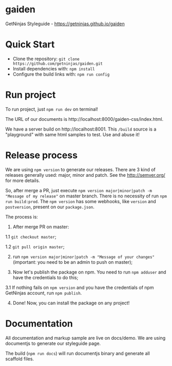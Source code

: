 # gaiden
GetNinjas Styleguide - https://getninjas.github.io/gaiden

# Quick Start
- Clone the repository: `git clone https://github.com/getninjas/gaiden.git`
- Install dependencies with: `npm install`
- Configure the build links with: `npm run config`

# Run project
To run project, just `npm run dev` on terminal!

The URL of our documents is http://localhost:8000/gaiden-css/index.html.

We have a server build on http://localhost:8001. This `/build` source is a "playground" with same html samples to test. Use and abuse it!

# Release process
We are using `npm version` to generate our releases. There are 3 kind of releases generally used: major, minor and patch. See the http://semver.org/ for more details.

So, after merge a PR, just execute `npm version major|minor|patch -m "Message of my release"` on master branch. There is no necessity of run `npm run build:prod`. The `npm version` has some webhooks, like `version` and `postversion`, present on our `package.json`.

The process is:

1. After merge PR on master:

  1.1 `git checkout master`;

  1.2 `git pull origin master`;

2. run `npm version major|minor|patch -m "Message of your changes"` (important: you need to be an admin to push on master);

3. Now let's publish the package on npm. You need to run `npm adduser` and have the credentials to do this;

  3.1 If nothing fails on `npm version` and you have the credentials of npm GetNinjas account, run `npm publish`.

4. Done! Now, you can install the package on any project!

# Documentation

All documentation and markup sample are live on docs/demo. We are using documentjs to generate our styleguide page.

The build (`npm run docs`) will run documentjs binary and generate all scaffold files.
